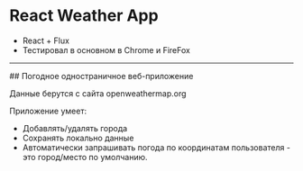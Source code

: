 # React Weather App

* React + Flux
* Тестировал в основном в Chrome и FireFox

<hr>
## Погодное одностраничное веб-приложение

Данные берутся с сайта openweathermap.org

Приложение умеет:
* Добавлять/удалять города
* Сохранять локально данные
* Автоматически запрашивать погода по координатам пользователя - это город/место по умолчанию.

